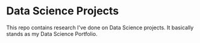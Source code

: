 # Data Science Projects
This repo contains research I've done on Data Science projects.
It basically stands as my Data Science Portfolio.

